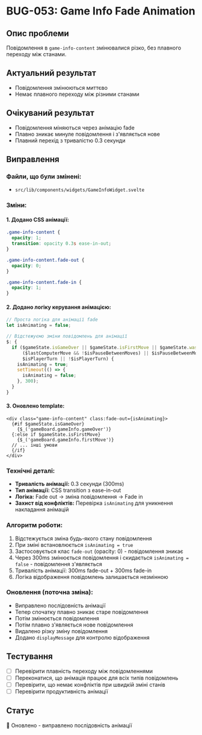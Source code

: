 # BUG-053: Game Info Fade Animation

## Опис проблеми
Повідомлення в `game-info-content` змінювалися різко, без плавного переходу між станами.

## Актуальний результат
- Повідомлення змінюються миттєво
- Немає плавного переходу між різними станами

## Очікуваний результат
- Повідомлення міняються через анімацію fade
- Плавно зникає минуле повідомлення і з'являється нове
- Плавний перехід з тривалістю 0.3 секунди

## Виправлення

### Файли, що були змінені:
- `src/lib/components/widgets/GameInfoWidget.svelte`

### Зміни:

#### 1. Додано CSS анімації:
```css
.game-info-content {
  opacity: 1;
  transition: opacity 0.3s ease-in-out;
}

.game-info-content.fade-out {
  opacity: 0;
}

.game-info-content.fade-in {
  opacity: 1;
}
```

#### 2. Додано логіку керування анімацією:
```javascript
// Проста логіка для анімації fade
let isAnimating = false;

// Відстежуємо зміни повідомлень для анімації
$: {
  if ($gameState.isGameOver || $gameState.isFirstMove || $gameState.wasResumed || 
      ($lastComputerMove && !$isPauseBetweenMoves) || $isPauseBetweenMoves || 
      $isPlayerTurn || !$isPlayerTurn) {
    isAnimating = true;
    setTimeout(() => {
      isAnimating = false;
    }, 300);
  }
}
```

#### 3. Оновлено template:
```svelte
<div class="game-info-content" class:fade-out={isAnimating}>
  {#if $gameState.isGameOver}
    {$_('gameBoard.gameInfo.gameOver')}
  {:else if $gameState.isFirstMove}
    {$_('gameBoard.gameInfo.firstMove')}
  // ... інші умови
  {/if}
</div>
```

### Технічні деталі:
- **Тривалість анімації:** 0.3 секунди (300ms)
- **Тип анімації:** CSS transition з ease-in-out
- **Логіка:** Fade out → зміна повідомлення → Fade in
- **Захист від конфліктів:** Перевірка `isAnimating` для уникнення накладання анімацій

### Алгоритм роботи:
1. Відстежується зміна будь-якого стану повідомлення
2. При зміні встановлюється `isAnimating = true`
3. Застосовується клас `fade-out` (opacity: 0) - повідомлення зникає
4. Через 300ms змінюється повідомлення і скидається `isAnimating = false` - повідомлення з'являється
5. Тривалість анімації: 300ms fade-out + 300ms fade-in
6. Логіка відображення повідомлень залишається незмінною

### Оновлення (поточна зміна):
- Виправлено послідовність анімації
- Тепер спочатку плавно зникає старе повідомлення
- Потім змінюється повідомлення
- Потім плавно з'являється нове повідомлення
- Видалено різку зміну повідомлення
- Додано `displayMessage` для контролю відображення

## Тестування
- [ ] Перевірити плавність переходу між повідомленнями
- [ ] Переконатися, що анімація працює для всіх типів повідомлень
- [ ] Перевірити, що немає конфліктів при швидкій зміні станів
- [ ] Перевірити продуктивність анімації

## Статус
🔄 Оновлено - виправлено послідовність анімації 